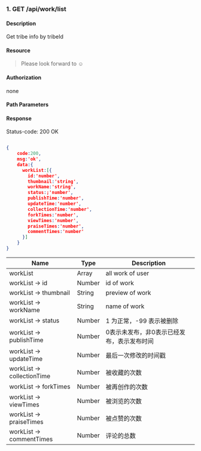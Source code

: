 ### 1. GET /api/work/list

#### Description
Get tribe info by tribeId 

#### Resource
 > Please look forward to ☺

#### Authorization
none

#### Path Parameters

#### Response
Status-code: 200 OK

```json

{   
    code:200,
    msg:'ok',
    data:{
      workList:[{
        id:'number',
        thumbnail:'string',
        workName:'string',
        status:;'number',
        publishTime:'number',
        updateTime:'number',
        collectionTime:'number',
        forkTimes:'number',
        viewTimes:'number',
        praiseTimes:'number',
        commentTimes:'number'
      }]
    }
}
```

|Name|Type|Description| 
|----|----|--- | 
| workList |   Array  | all work of user | 
| workList -> id |   Number  | id of work | 
| workList -> thumbnail |   String  | preview of work | 
| workList -> workName |   String  | name of work | 
| workList -> status |   Number  | 1 为正常，-99 表示被删除| 
| workList -> publishTime |   Number  | 0表示未发布，非0表示已经发布，表示发布时间| 
| workList -> updateTime |   Number  | 最后一次修改的时间戳| 
| workList -> collectionTime |   Number  | 被收藏的次数 | 
| workList -> forkTimes |   Number  | 被再创作的次数 | 
| workList -> viewTimes |   Number  | 被浏览的次数 | 
| workList -> praiseTimes |   Number  | 被点赞的次数 | 
| workList -> commentTimes |   Number  | 评论的总数 | 



